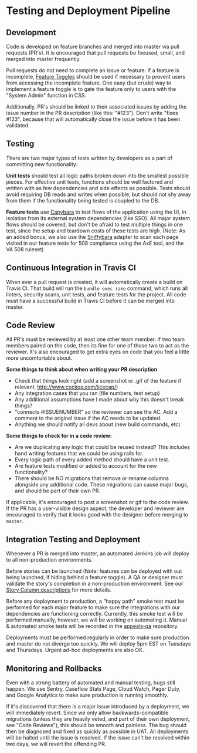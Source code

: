 # Testing and Deployment Pipeline

## Development
Code is developed on feature branches and merged into master via pull requests (PR's). It is encouraged that pull requests be focused, small, and merged into master frequently. 

Pull requests do not need to complete an issue or feature. If a feature is incomplete, [Feature Toggles](http://martinfowler.com/bliki/FeatureToggle.html) should be used if necessary to prevent users from accessing the incomplete feature. One easy (but crude) way to implement a feature toggle is to gate the feature only to users with the "System Admin" function in CSS.

Additionally, PR's should be linked to their associated issues by adding the issue number in the PR description (like this: "#123"). Don't write "fixes #123", because that will automatically close the issue before it has been validated.

## Testing
There are two major types of tests written by developers as a part of committing new functionality:

**Unit tests** should test all logic paths broken down into the smallest possible pieces. For effective unit tests, functions should be well factored and written with as few dependencies and side effects as possible. Tests should avoid requiring DB reads and writes when possible, but should not shy away from them if the functionality being tested is coupled to the DB.

**Feature tests** use [Capybara](https://github.com/teamcapybara/capybara) to test flows of the application using the UI, in isolation from its external system dependencies (like SSO). All major system flows should be covered, but don't be afraid to test multiple things in one test, since the setup and teardown costs of these tests are high. (Note: As an added bonus, we also use the [Sniffybara](https://github.com/department-of-veterans-affairs/sniffybara) adapter to scan each page visited in our feature tests for 508 compliance using the AxE tool, and the VA 508 ruleset)

## Continuous Integration in Travis CI
When ever a pull request is created, it will automatically create a build on Travis CI. That build will run the `bundle exec rake` command, which runs all linters, security scans, unit tests, and feature tests for the project. All code must have a successful build in Travis CI before it can be merged into master.

## Code Review
All PR's must be reviewed by at least one other team member. If two team members paired on the code, then its fine for one of those two to act as the reviewer. It's also encouraged to get extra eyes on code that you feel a little more uncomfortable about.

**Some things to think about when writing your PR description**
- Check that things look right (add a screenshot or .gif of the feature if relevant, http://www.cockos.com/licecap/)
- Any integration cases that you ran (file numbers, test setup)
- Any additional assumptions have I made about why this doesn't break things?
- "connects #ISSUENUMBER" so the reviewer can see the AC. Add a comment to the original issue if the AC needs to be updated.
- Anything we should notify all devs about (new build commands, etc)

**Some things to check for in a code review:**
- Are we duplicating any logic that could be reused instead? This includes hand writing features that we could be using rails for.
- Every logic path of every added method should have a unit test.
- Are feature tests modified or added to account for the new functionality?
- There should be NO migrations that remove or rename columns alongside any additional code. These migrations can cause major bugs, and should be part of their own PR.

If applicable, it's encouraged to post a screenshot or gif to the code review. If the PR has a user-visible design aspect, the developer and reviewer are encouraged to verify that it looks good with the designer before merging to `master`.

## Integration Testing and Deployment
Whenever a PR is merged into master, an automated Jenkins job will deploy to all non-production environments.

Before stories can be launched (Note: features can be deployed with out being launched, if hiding behind a feature toggle). A QA or designer must validate the story's completion in a non-production environment. See our [Story Column descriptions](/docs/process.md) for more details. 

Before any deployment to production, a "happy path" smoke test must be performed for each major feature to make sure the integrations with our dependencies are functioning correctly. Currently, this smoke test will be performed manually, however, we will be working on automating it. Manual & automated smoke tests will be recorded in the [appeals-qa](https://github.com/department-of-veterans-affairs/appeals-qa) repository.

Deployments must be performed regularly in order to make sure production and master do not diverge too quickly. We will deploy 5pm EST on Tuesdays and Thursdays. Urgent ad-hoc deployments are also OK.

## Monitoring and Rollbacks
Even with a strong battery of automated and manual testing, bugs still happen. We use Sentry, Caseflow Stats Page, Cloud Watch, Pager Duty, and Google Analytics to make sure production is running smoothly.

If it's discovered that there is a major issue introduced by a deployment, we will immediately revert. Since we only allow backwards-compatible migrations (unless they are heavily veted, and part of their own deployment, see "Code Reviews"), this should be smooth and painless. The bug should then be diagnosed and fixed as quickly as possible in UAT. All deployments will be halted until the issue is resolved. If the issue can't be resolved within two days, we will revert the offending PR.
